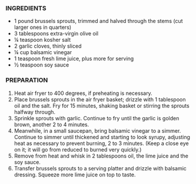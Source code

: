 ### INGREDIENTS
* 1 pound brussels sprouts, trimmed and halved through the stems (cut larger ones in quarters)
* 3 tablespoons extra-virgin olive oil
* ¼ teaspoon kosher salt
* 2 garlic cloves, thinly sliced
* ¼ cup balsamic vinegar
* 1 teaspoon fresh lime juice, plus more for serving
* ½ teaspoon soy sauce

 
### PREPARATION
1. Heat air fryer to 400 degrees, if preheating is necessary.
1. Place brussels sprouts in the air fryer basket; drizzle with 1 tablespoon oil and the salt. Fry for 15 minutes, shaking basket or stirring the sprouts halfway through.
1. Sprinkle sprouts with garlic. Continue to fry until the garlic is golden brown, another 2 to 4 minutes.
1. Meanwhile, in a small saucepan, bring balsamic vinegar to a simmer. Continue to simmer until thickened and starting to look syrupy, adjusting heat as necessary to prevent burning, 2 to 3 minutes. (Keep a close eye on it; it will go from reduced to burned very quickly.) 
1. Remove from heat and whisk in 2 tablespoons oil, the lime juice and the soy sauce.
1. Transfer brussels sprouts to a serving platter and drizzle with balsamic dressing. Squeeze more lime juice on top to taste.
